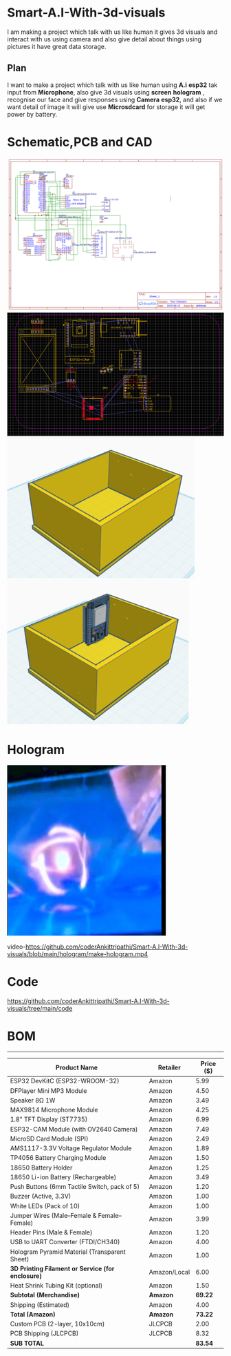 # Smart-A.I-With-3d-visuals
I am making a project which talk with us like human it gives 3d visuals and interact with us using camera and also give detail about things using pictures it have great data storage.

## Plan

I want to make a project which talk with us like human using **A.i** **esp32** tak input from **Microphone**, also give 3d visuals using **screen** **hologram** ,  recognise our face and give responses using **Camera** **esp32**, and also if we want detail of image it will give use **Microsdcard** for storage it will get power by battery.

# Schematic,PCB and CAD
![image](https://github.com/coderAnkittripathi/Smart-A.I-With-3d-visuals/blob/main/pcb/schematic.png)
![image](https://github.com/coderAnkittripathi/Smart-A.I-With-3d-visuals/blob/main/pcb/pcb.png)
![image](https://github.com/coderAnkittripathi/Smart-A.I-With-3d-visuals/blob/main/cad/box2.png)
![image](https://github.com/coderAnkittripathi/Smart-A.I-With-3d-visuals/blob/main/cad/box3.png)

# Hologram
![image](https://github.com/coderAnkittripathi/Smart-A.I-With-3d-visuals/blob/main/hologram/hologram.png)

video-https://github.com/coderAnkittripathi/Smart-A.I-With-3d-visuals/blob/main/hologram/make-hologram.mp4


# Code
https://github.com/coderAnkittripathi/Smart-A.I-With-3d-visuals/tree/main/code

# BOM 
---
| Product Name                                        | Retailer     | Price (\$) |
| --------------------------------------------------- | ------------ | ---------- |
| ESP32 DevKitC (ESP32-WROOM-32)                      | Amazon       | 5.99       |
| DFPlayer Mini MP3 Module                            | Amazon       | 4.50       |
| Speaker 8Ω 1W                                       | Amazon       | 3.49       |
| MAX9814 Microphone Module                           | Amazon       | 4.25       |
| 1.8" TFT Display (ST7735)                           | Amazon       | 6.99       |
| ESP32-CAM Module (with OV2640 Camera)               | Amazon       | 7.49       |
| MicroSD Card Module (SPI)                           | Amazon       | 2.49       |
| AMS1117-3.3V Voltage Regulator Module               | Amazon       | 1.89       |
| TP4056 Battery Charging Module                      | Amazon       | 1.50       |
| 18650 Battery Holder                                | Amazon       | 1.25       |
| 18650 Li-ion Battery (Rechargeable)                 | Amazon       | 3.49       |
| Push Buttons (6mm Tactile Switch, pack of 5)        | Amazon       | 1.20       |
| Buzzer (Active, 3.3V)                               | Amazon       | 1.00       |
| White LEDs (Pack of 10)                             | Amazon       | 1.00       |
| Jumper Wires (Male–Female & Female–Female)          | Amazon       | 3.99       |
| Header Pins (Male & Female)                         | Amazon       | 1.20       |
| USB to UART Converter (FTDI/CH340)                  | Amazon       | 4.00       |
| Hologram Pyramid Material (Transparent Sheet)       | Amazon       | 1.00       |
| **3D Printing Filament or Service (for enclosure)** | Amazon/Local | 6.00       |
| Heat Shrink Tubing Kit (optional)                   | Amazon       | 1.50       |
| **Subtotal (Merchandise)**                          | **Amazon**   | **69.22**  |
| Shipping (Estimated)                                | Amazon       | 4.00       |
| **Total (Amazon)**                                  | **Amazon**   | **73.22**  |
| Custom PCB (2-layer, 10x10cm)                       | JLCPCB       | 2.00       |
| PCB Shipping (JLCPCB)                               | JLCPCB       | 8.32       |
| **SUB TOTAL**                                       |              | **83.54**  |

